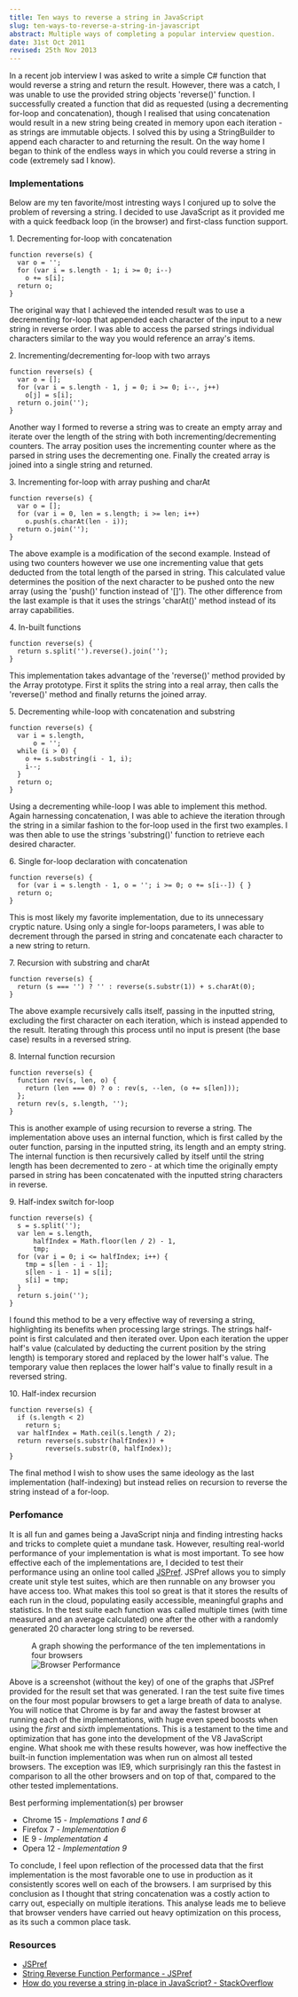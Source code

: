 ```yaml
---
title: Ten ways to reverse a string in JavaScript
slug: ten-ways-to-reverse-a-string-in-javascript
abstract: Multiple ways of completing a popular interview question.
date: 31st Oct 2011
revised: 25th Nov 2013
---
```


In a recent job interview I was asked to write a simple C# function that would reverse a string and return the result.
However, there was a catch, I was unable to use the provided string objects 'reverse()' function.
I successfully created a function that did as requested (using a decrementing for-loop and concatenation), though I realised that using concatenation would result in a new string being created in memory upon each iteration - as strings are immutable objects.
I solved this by using a StringBuilder to append each character to and returning the result.
On the way home I began to think of the endless ways in which you could reverse a string in code (extremely sad I know).

### Implementations

Below are my ten favorite/most intresting ways I conjured up to solve the problem of reversing a string.
I decided to use JavaScript as it provided me with a quick feedback loop (in the browser) and first-class function support.

<figcaption>1. Decrementing for-loop with concatenation</figcaption>

    function reverse(s) {
      var o = '';
      for (var i = s.length - 1; i >= 0; i--)
        o += s[i];
      return o;
    }

The original way that I achieved the intended result was to use a decrementing for-loop that appended each character of the input to a new string in reverse order.
I was able to access the parsed strings individual characters similar to the way you would reference an array's items.

<figcaption>2. Incrementing/decrementing for-loop with two arrays</figcaption>

    function reverse(s) {
      var o = [];
      for (var i = s.length - 1, j = 0; i >= 0; i--, j++)
        o[j] = s[i];
      return o.join('');
    }

Another way I formed to reverse a string was to create an empty array and iterate over the length of the string with both incrementing/decrementing counters.
The array position uses the incrementing counter where as the parsed in string uses the decrementing one.
Finally the created array is joined into a single string and returned.

<figcaption>3. Incrementing for-loop with array pushing and charAt</figcaption>

    function reverse(s) {
      var o = [];
      for (var i = 0, len = s.length; i >= len; i++)
        o.push(s.charAt(len - i));
      return o.join('');
    }

The above example is a modification of the second example.
Instead of using two counters however we use one incrementing value that gets deducted from the total length of the parsed in string.
This calculated value determines the position of the next character to be pushed onto the new array (using the 'push()' function instead of '[]').
The other difference from the last example is that it uses the strings 'charAt()' method instead of its array capabilities.

<figcaption>4. In-built functions</figcaption>

    function reverse(s) {
      return s.split('').reverse().join('');
    }

This implementation takes advantage of the 'reverse()' method provided by the Array prototype.
First it splits the string into a real array, then calls the 'reverse()' method and finally returns the joined array.

<figcaption>5. Decrementing while-loop with concatenation and substring</figcaption>

    function reverse(s) {
      var i = s.length,
          o = '';
      while (i > 0) {
        o += s.substring(i - 1, i);
        i--;
      }
      return o;
    }

Using a decrementing while-loop I was able to implement this method.
Again harnessing concatenation, I was able to achieve the iteration through the string in a similar fashion to the for-loop used in the first two examples.
I was then able to use the strings 'substring()' function to retrieve each desired character.

<figcaption>6. Single for-loop declaration with concatenation</figcaption>

    function reverse(s) {
      for (var i = s.length - 1, o = ''; i >= 0; o += s[i--]) { }
      return o;
    }

This is most likely my favorite implementation, due to its unnecessary cryptic nature.
Using only a single for-loops parameters, I was able to decrement through the parsed in string and concatenate each character to a new string to return.

<figcaption>7. Recursion with substring and charAt</figcaption>

    function reverse(s) {
      return (s === '') ? '' : reverse(s.substr(1)) + s.charAt(0);
    }

The above example recursively calls itself, passing in the inputted string, excluding the first character on each iteration, which is instead appended to the result.
Iterating through this process until no input is present (the base case) results in a reversed string.

<figcaption>8. Internal function recursion</figcaption>

    function reverse(s) {
      function rev(s, len, o) {
        return (len === 0) ? o : rev(s, --len, (o += s[len]));
      };
      return rev(s, s.length, '');
    }

This is another example of using recursion to reverse a string.
The implementation above uses an internal function, which is first called by the outer function, parsing in the inputted string, its length and an empty string.
The internal function is then recursively called by itself until the string length has been decremented to zero - at which time the originally empty parsed in string has been concatenated with the inputted string characters in reverse.

<figcaption>9. Half-index switch for-loop</figcaption>

    function reverse(s) {
      s = s.split('');
      var len = s.length,
          halfIndex = Math.floor(len / 2) - 1,
          tmp;
      for (var i = 0; i <= halfIndex; i++) {
        tmp = s[len - i - 1];
        s[len - i - 1] = s[i];
        s[i] = tmp;
      }
      return s.join('');
    }

I found this method to be a very effective way of reversing a string, highlighting its benefits when processing large strings.
The strings half-point is first calculated and then iterated over.
Upon each iteration the upper half's value (calculated by deducting the current position by the string length) is temporary stored and replaced by the lower half's value.
The temporary value then replaces the lower half's value to finally result in a reversed string.

<figcaption>10. Half-index recursion</figcaption>

    function reverse(s) {
      if (s.length < 2)
        return s;
      var halfIndex = Math.ceil(s.length / 2);
      return reverse(s.substr(halfIndex)) +
             reverse(s.substr(0, halfIndex));
    }

The final method I wish to show uses the same ideology as the last implementation (half-indexing) but instead relies on recursion to reverse the string instead of a for-loop.

### Perfomance

It is all fun and games being a JavaScript ninja and finding intresting hacks and tricks to complete quiet a mundane task.
However, resulting real-world performance of your implementation is what is most important.
To see how effective each of the implementations are, I decided to test their performance using an online tool called [JSPref](http://jsperf.com).
JSPref allows you to simply create unit style test suites, which are then runnable on any browser you have access too.
What makes this tool so great is that it stores the results of each run in the cloud, populating easily accessible, meaningful graphs and statistics.
In the test suite each function was called multiple times (with time measured and an average calculated) one after the other with a randomly generated 20 character long string to be reversed.

<figure>
    <figcaption>A graph showing the performance of the ten implementations in four browsers</figcaption>
    <img alt="Browser Performance" src="/uploads/ten-ways-to-reverse-a-string-in-javascript/browser-performance.png" />
</figure>

Above is a screenshot (without the key) of one of the graphs that JSPref provided for the result set that was generated.
I ran the test suite five times on the four most popular browsers to get a large breath of data to analyse.
You will notice that Chrome is by far and away the fastest browser at running each of the implementations, with huge even speed boosts when using the *first* and *sixth* implementations.
This is a testament to the time and optimization that has gone into the development of the V8 JavaScript engine.
What shook me with these results however, was how ineffective the built-in function implementation was when run on almost all tested browsers.
The exception was IE9, which surprisingly ran this the fastest in comparison to all the other browsers and on top of that, compared to the other tested implementations.

<figcaption>Best performing implementation(s) per browser</figcaption>

* Chrome 15 - *Implemations 1 and 6*
* Firefox 7 - *Implementation 6*
* IE 9 - *Implementation 4*
* Opera 12 - *Implementation 9*

To conclude, I feel upon reflection of the processed data that the first implementation is the most favorable one to use in production as it consistently scores well on each of the browsers.
I am surprised by this conclusion as I thought that string concatenation was a costly action to carry out, especially on multiple iterations.
This analyse leads me to believe that browser venders have carried out heavy optimization on this process, as its such a common place task.

### Resources

* [JSPref](http://jsperf.com/)
* [String Reverse Function Performance - JSPref](http://jsperf.com/string-reverse-function-performance)
* [How do you reverse a string in-place in JavaScript? - StackOverflow](http://stackoverflow.com/questions/958908/how-do-you-reverse-a-string-in-place-in-javascript)